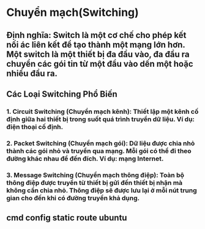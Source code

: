 # Chuyển mạch(Switching)
## Định nghĩa: Switch là một cơ chế cho phép kết nối ác liên kết để tạo thành một mạng lớn hơn. Một switch là một thiết bị đa đầu vào, đa đầu ra chuyển các gói tin từ một đầu vào dến một hoặc nhiều đầu ra.
## Các Loại Switching Phổ Biến
### 1. Circuit Switching (Chuyển mạch kênh): Thiết lập một kênh cố định giữa hai thiết bị trong suốt quá trình truyền dữ liệu. Ví dụ: điện thoại cố định.
### 2. Packet Switching (Chuyển mạch gói): Dữ liệu được chia nhỏ thành các gói nhỏ và truyền qua mạng. Mỗi gói có thể đi theo đường khác nhau để đến đích. Ví dụ: mạng Internet.
### 3. Message Switching (Chuyển mạch thông điệp): Toàn bộ thông điệp được truyền từ thiết bị gửi đến thiết bị nhận mà không cần chia nhỏ. Thông điệp sẽ được lưu lại ở mỗi nút trung gian cho đến khi có đường truyền khả dụng.
## cmd config static route ubuntu